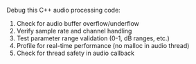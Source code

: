 Debug this C++ audio processing code:
1. Check for audio buffer overflow/underflow
2. Verify sample rate and channel handling
3. Test parameter range validation (0-1, dB ranges, etc.)
4. Profile for real-time performance (no malloc in audio thread)
5. Check for thread safety in audio callback